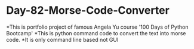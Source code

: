 # Day-82-Morse-Code-Converter
*This is portfolio project of famous Angela Yu course '100 Days of Python Bootcamp' *This is python command code to convert the text into morse code. *It is only command line based not GUI
